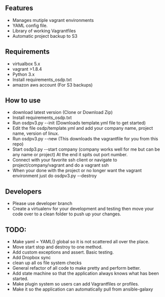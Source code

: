 ## Features
- Manages mutiple vagrant environments
- YAML config file. 
- Library of working Vagrantfiles
- Automatic project backup to S3

## Requirements
- virtualbox 5.x
- vagrant >1.8.4
- Python 3.x
- Install requirements_osdp.txt
- amazon aws account (For S3 backups) 


## How to use
- download latest version (Clone or Download Zip) 
- Install requirements_osdp.txt
- Run osdpv3.py --init (Downloads template.yml file to get started)
- Edit the file osdp/template.yml and add your company name, project name, version of linux.
- Run osdpv3.py --new (This downloads the vagrantfile for you from this repo)
- Start osdp3.py --start company (company works well for me but can be any name or project) At the end it spits out port number.
- Connect with your favorite ssh client or navigate to project/company/vagrant and do a vagrant ssh
- When your done with the project or no longer want the vagrant environment just do osdpv3.py --destroy

## Developers
- Please use developer branch
- Create a virtualenv for your development and testing then move your code over to a clean folder to push up your changes.

## TODO:
- Make yaml = YAML() global so it is not scattered all over the place.
- Move start stop and destroy to one method.
- Add custom exceptions and assert. Basic testing.
- Add Dropbox sync
- clean up all os file system checks
- General refactor of all code to make pretty and perform better.
- Add state machine so that the application always knows what has been started.
- Make plugin system so users can add Vagrantfiles or profiles.
- Make it so the application can automatically pull from ansible-galaxy
